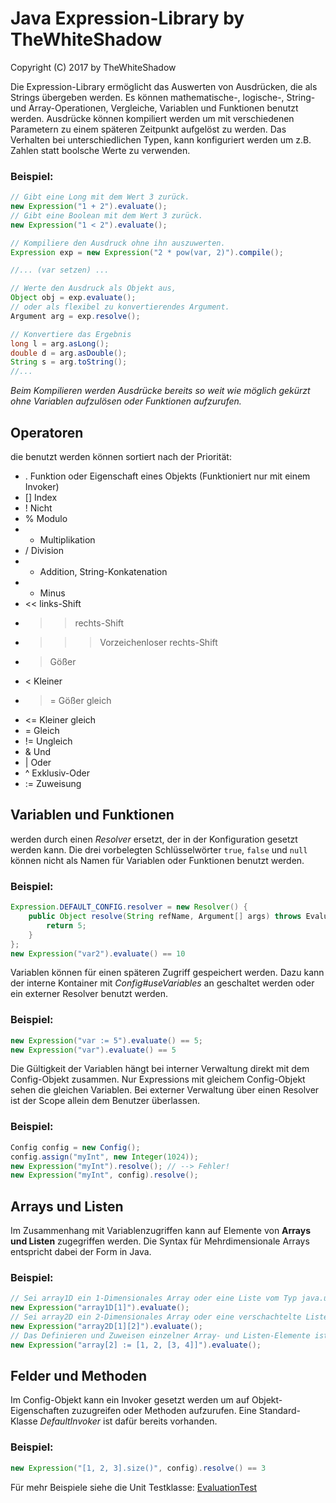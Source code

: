 # Java Expression-Library by TheWhiteShadow
Copyright (C) 2017 by TheWhiteShadow

Die Expression-Library ermöglicht das Auswerten von Ausdrücken, die als Strings übergeben werden.
Es können mathematische-, logische-, String- und Array-Operationen, Vergleiche, Variablen und Funktionen benutzt werden.
Ausdrücke können kompiliert werden um mit verschiedenen Parametern zu einem späteren Zeitpunkt aufgelöst zu werden.
Das Verhalten bei unterschiedlichen Typen, kann konfiguriert werden um z.B. Zahlen statt boolsche Werte zu verwenden.

### Beispiel:
```Java
// Gibt eine Long mit dem Wert 3 zurück.
new Expression("1 + 2").evaluate();
// Gibt eine Boolean mit dem Wert 3 zurück.
new Expression("1 < 2").evaluate();
```

```Java
// Kompiliere den Ausdruck ohne ihn auszuwerten.
Expression exp = new Expression("2 * pow(var, 2)").compile();

//... (var setzen) ...

// Werte den Ausdruck als Objekt aus,
Object obj = exp.evaluate();
// oder als flexibel zu konvertierendes Argument.
Argument arg = exp.resolve();

// Konvertiere das Ergebnis
long l = arg.asLong();
double d = arg.asDouble();
String s = arg.toString();
//...
```
*Beim Kompilieren werden Ausdrücke bereits so weit wie möglich gekürzt ohne Variablen aufzulösen oder Funktionen aufzurufen.*

## Operatoren
die benutzt werden können sortiert nach der Priorität:
 * .  Funktion oder Eigenschaft eines Objekts (Funktioniert nur mit einem Invoker)
 * [] Index
 * !  Nicht
 * %  Modulo
 * *  Multiplikation
 * /  Division
 * +  Addition, String-Konkatenation 
 * -  Minus
 * << links-Shift
 * >> rechts-Shift
 * >>> Vorzeichenloser rechts-Shift
 * >  Gößer
 * <  Kleiner
 * >= Gößer gleich
 * <= Kleiner gleich
 * =  Gleich
 * != Ungleich
 * &  Und
 * |  Oder
 * ^  Exklusiv-Oder
 * := Zuweisung

## Variablen und Funktionen
werden durch einen *Resolver* ersetzt, der in der Konfiguration gesetzt werden kann.
Die drei vorbelegten Schlüsselwörter `true`, `false` und `null` können nicht als Namen
für Variablen oder Funktionen benutzt werden.

### Beispiel:
```Java
Expression.DEFAULT_CONFIG.resolver = new Resolver() {
	public Object resolve(String refName, Argument[] args) throws EvaluationException {
		return 5;
	}
};
new Expression("var2").evaluate() == 10
```

Variablen können für einen späteren Zugriff gespeichert werden.
Dazu kann der interne Kontainer mit *Config#useVariables* an geschaltet werden oder
ein externer Resolver benutzt werden.

### Beispiel:
```Java
new Expression("var := 5").evaluate() == 5;
new Expression("var").evaluate() == 5
```

Die Gültigkeit der Variablen hängt bei interner Verwaltung direkt mit dem Config-Objekt zusammen.
Nur Expressions mit gleichem Config-Objekt sehen die gleichen Variablen.
Bei externer Verwaltung über einen Resolver ist der Scope allein dem Benutzer überlassen.

### Beispiel:
```Java
Config config = new Config();
config.assign("myInt", new Integer(1024));
new Expression("myInt").resolve(); // --> Fehler!
new Expression("myInt", config).resolve();
```

## Arrays und Listen
Im Zusammenhang mit Variablenzugriffen kann auf Elemente von **Arrays und Listen** zugegriffen werden.
Die Syntax für Mehrdimensionale Arrays entspricht dabei der Form in Java.

### Beispiel:
```Java
// Sei array1D ein 1-Dimensionales Array oder eine Liste vom Typ java.util.List:
new Expression("array1D[1]").evaluate();
// Sei array2D ein 2-Dimensionales Array oder eine verschachtelte Liste vom Typ java.util.List:
new Expression("array2D[1][2]").evaluate();
// Das Definieren und Zuweisen einzelner Array- und Listen-Elemente ist ebenfalls möglich.
new Expression("array[2] := [1, 2, [3, 4]]").evaluate();
```

## Felder und Methoden
Im Config-Objekt kann ein Invoker gesetzt werden um auf Objekt-Eigenschaften zuzugreifen oder Methoden aufzurufen.
Eine Standard-Klasse *DefaultInvoker* ist dafür bereits vorhanden.

### Beispiel:
```Java
new Expression("[1, 2, 3].size()", config).resolve() == 3
```

Für mehr Beispiele siehe die Unit Testklasse: [EvaluationTest](src/tws/test/exp/EvaluationTest.java)
